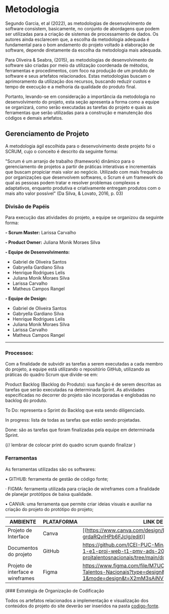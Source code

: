 
# Metodologia

Segundo Garcia, et al (2022), as metodologias de desenvolvimento de software consistem, basicamente, no conjunto de abordagens que podem ser utilizadas para a criação de sistemas de processamento de dados. Os autores ainda esclarecem que, a escolha da metodologia adequada é fundamental para o bom andamento do projeto voltado à elaboração de software, depende diretamente da escolha da metodologia mais adequada.

Para Oliveira & Seabra, (2015), as metodologias de desenvolvimento de software são criadas por meio da utilização coordenada de métodos, ferramentas e procedimentos, com foco na produção de um produto de software e seus artefatos relacionados. Estas metodologias buscam o aprimoramento da utilização dos recursos, buscando reduzir custos e tempo de execução e a melhoria da qualidade do produto final. 

Portanto, levando-se em consideração a importância da metodologia no desenvolvimento do projeto, esta seção apresenta a forma como a equipe se organizará, como serão executadas as tarefas do projeto e quais as ferramentas que serão utilizadas para a construção e manutenção dos códigos e demais artefatos.

## Gerenciamento de Projeto

A metodologia ágil escolhida para o desenvolvimento deste projeto foi o SCRUM, cujo o conceito é descrito da seguinte forma:

"Scrum é um arranjo de trabalho (framework) dinâmico para o gerenciamento de projetos a partir de práticas interativas e incrementais que buscam propiciar mais valor ao negócio. Utilizado com mais frequência por organizações que desenvolvem softwares, o Scrum é um framework do qual as pessoas podem tratar e resolver problemas complexos e adaptativos, enquanto produtiva e criativamente entregam produtos com o mais alto valor possível" (Da Silva, & Lovato, 2016, p. 03)

### Divisão de Papéis

Para execução das atividades do projeto, a equipe se organizou da seguinte forma:

**- Scrum Master:** Larissa Carvalho

**- Product Owner:** Juliana Monik Moraes Silva

**- Equipe de Desenvolvimento:**
- Gabriel de Oliveira Santos
- Gabryella Gardiano Silva
- Henrique Rodrigues Lelis
- Juliana Monik Moraes Silva
- Larissa Carvalho
- Matheus Campos Rangel
 
**- Equipe de Design:**
- Gabriel de Oliveira Santos
- Gabryella Gardiano Silva
- Henrique Rodrigues Lelis
- Juliana Monik Moraes Silva
- Larissa Carvalho
- Matheus Campos Rangel

____________

### Processos:
Com a finalidade de subvidir as tarefas a serem executadas a cada membro do projeto, a equipe está utilizando o repositório  GitHub, utilizando as práticas do quadro Scrum que divide-se em:

Product Backlog (Backlog do Produto): sua função é de serem descritas  as tarefas que serão executadas na determinada Sprint.  As atividades  especificadas no decorrer do projeto são incorporadas e englobadas no backlog do produto.

To Do: representa o Sprint do Backlog que esta sendo diligenciado.

In progress: lista de todas as tarefas que estão sendo projetadas.

Done: são as tarefas que foram finalizadas pela equipe em determinada Sprint.

(// lembrar de colocar print do quadro scrum quando finalizar ) 

### Ferramentas
As ferramentas utilizadas são os softwares:

•	GITHUB: ferramenta de gestão de código fonte;

· FIGMA: ferramenta utilizada para criação de wireframes com a finalidade de planejar protótipos de baixa qualidade.

•	CANVA:  uma ferramenta que permite criar ideias visuais e auxiliar na criação do projeto do protótipo do projeto; 


| AMBIENTE                            | PLATAFORMA                         | LINK DE ACESSO                         |
|-------------------------------------|------------------------------------|----------------------------------------|
| Projeto de Interface         | Canva                            | [(https://www.canva.com/design/DAGAopLhHmI/c4x8-grdaRQvIHPb6FJclg/edit)]
| Documentos do projeto               | GitHub                             |                             https://github.com/ICEI-PUC-Minas-PMV-ADS/pmv-ads-2024-1-e1-proj-web-t1-pmv-ads-2024-1-e1-projtalentosnacionais/tree/main/documentos              | Figma                              | http://....                            |
|Projeto de interface e wireframes    | Figma              |https://www.figma.com/file/M7UCxAQdbR7fHpxgZzfzmc/Prototipo-Talentos-Nacionais?type=design&node-id=0-1&mode=design&t=X2mM3sAiNVrdchZ1-0| 

               



(### Estratégia de Organização de Codificação 

Todos os artefatos relacionados a implementação e visualização dos conteúdos do projeto do site deverão ser inseridos na pasta [codigo-fonte](https://github.com/ICEI-PUC-Minas-PMV-ADS/pmv-ads-2024-1-e1-proj-web-t1-pmv-ads-2024-1-e1-projtalentosnacionais). 
